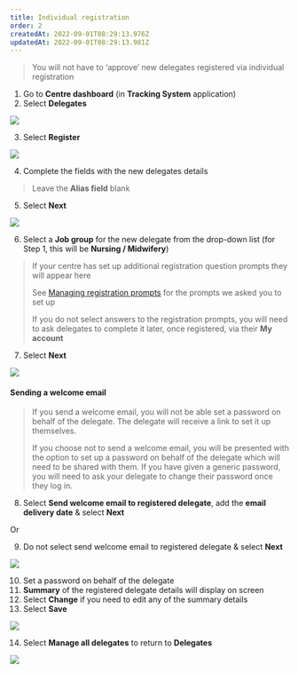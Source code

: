 ```yaml
---
title: Individual registration
order: 2
createdAt: 2022-09-01T08:29:13.976Z
updatedAt: 2022-09-01T08:29:13.981Z
---
```

> You will not have to ‘approve’ new delegates registered via individual registration​

1. Go to **Centre dashboard** (in **Tracking System** application) 
2. Select **Delegates​**

![](/img/registering-delegates-1.png)

3. Select **Register**​

![](/img/registering-delegates-6.png)

4. Complete the fields with the new delegates details​

> Leave the **Alias field** blank

5. Select **Next**​

![](/img/registering-delegates-7.png)

6. Select a **Job group** for the new delegate from the drop-down list (for Step 1, this will be **Nursing / Midwifery**)​

> If your centre has set up additional registration question prompts they will appear here ​
>
> See [Managing registration prompts](/user-guide/centremanager/02-centre-management/configuring-centre-details/managing-registration-prompts) for the prompts we asked you to set up​
>
> If you do not select answers to the registration prompts, you will need to ask delegates to complete it later, once registered, via their **My account**

7. Select **Next**​

![](/img/registering-delegates-8.png)

#### Sending a welcome email

> If you send a welcome email, you will not be able set a password on behalf of the delegate. The delegate will receive a link to set it up themselves.
>
> If you choose not to send a welcome email, you will be presented with the option to set up a password on behalf of the delegate which will need to be shared with them. If you have given a generic password, you will need to ask your delegate to change their password once they log in. 

8. Select **Send welcome email to registered delegate**, add the **email delivery date**​ & select **Next**​

Or

9. Do not select send welcome email to registered delegate & select **Next**

![](/img/registering-delegates-9.png)

10. Set a password on behalf of the delegate
11. **Summary** of the registered delegate details will display on screen​
12. Select **Change** if you need to edit any of the summary details ​
13. Select **Save** ​

![](/img/registering-delegates-10.png)

14. Select **Manage all delegates** to return to **Delegates** 

![](/img/registering-delegates-11.png)